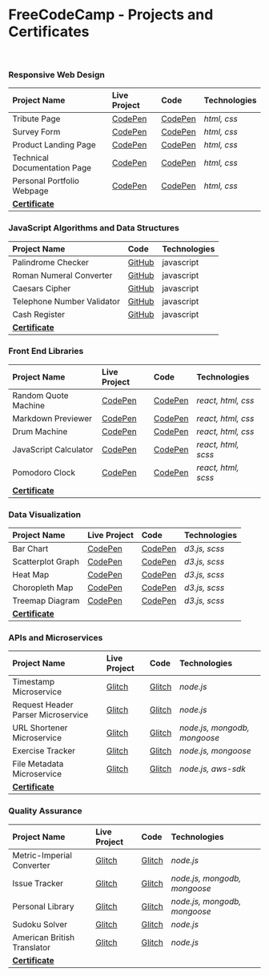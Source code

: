 # FreeCodeCamp - Projects and Certificates

<br>

 ### Responsive Web Design
| Project Name                  | Live Project                                         | Code                                                | Technologies |
| :---                          | :--                                                  | :---                                                | :---         |
| Tribute Page                  | [CodePen](https://codepen.io/ionescuig/full/RwWooEZ) | [CodePen](https://codepen.io/ionescuig/pen/RwWooEZ) | *html, css*  |
| Survey Form                   | [CodePen](https://codepen.io/ionescuig/full/MWaJKeJ) | [CodePen](https://codepen.io/ionescuig/pen/MWaJKeJ) | *html, css*  |
| Product Landing Page          | [CodePen](https://codepen.io/ionescuig/full/XWmMgvK) | [CodePen](https://codepen.io/ionescuig/pen/XWmMgvK) | *html, css*  |
| Technical Documentation Page  | [CodePen](https://codepen.io/ionescuig/full/GRpmbzv) | [CodePen](https://codepen.io/ionescuig/pen/GRpmbzv) | *html, css*  |
| Personal Portfolio Webpage    | [CodePen](https://codepen.io/ionescuig/full/abvwOVG) | [CodePen](https://codepen.io/ionescuig/pen/abvwOVG) | *html, css*  |
| **[Certificate](https://raw.githubusercontent.com/ionescuig/freecodecamp-projects-and-certificates/master/Responsive%20Web%20Design/freeCodeCamp%20Certificate%20Responsive%20Web%20Design.png)** ||||


 ### JavaScript Algorithms and Data Structures
| Project Name                  | Code                                                | Technologies |
| :---                          | :---                                                | :---         |
| Palindrome Checker            | [GitHub](https://github.com/ionescuig/freecodecamp-projects-and-certificates/blob/master/JavaScript%20Algorithms%20and%20Data%20Structures/palindrome.js) | javascript |
| Roman Numeral Converter       | [GitHub](https://github.com/ionescuig/freecodecamp-projects-and-certificates/blob/master/JavaScript%20Algorithms%20and%20Data%20Structures/roman_numeral_converter.js) | javascript |
| Caesars Cipher                | [GitHub](https://github.com/ionescuig/freecodecamp-projects-and-certificates/blob/master/JavaScript%20Algorithms%20and%20Data%20Structures/caesars_cipher.js) | javascript |
| Telephone Number Validator    | [GitHub](https://github.com/ionescuig/freecodecamp-projects-and-certificates/blob/master/JavaScript%20Algorithms%20and%20Data%20Structures/telephone_number_validator.js) | javascript |
| Cash Register                 | [GitHub](https://github.com/ionescuig/freecodecamp-projects-and-certificates/blob/master/JavaScript%20Algorithms%20and%20Data%20Structures/cash_register.js) | javascript |
| **[Certificate](https://raw.githubusercontent.com/ionescuig/freecodecamp-projects-and-certificates/master/JavaScript%20Algorithms%20and%20Data%20Structures/freeCodeCamp%20Certificate%20JavaScript%20Algorithms%20and%20Data%20Structures.png)** ||||


 ### Front End Libraries
| Project Name                  | Live Project                                         | Code                                                | Technologies |
| :---                          | :--                                                  | :---                                                | :---         |
| Random Quote Machine          | [CodePen](https://codepen.io/ionescuig/full/abvgBNE) | [CodePen](https://codepen.io/ionescuig/pen/abvgBNE) | *react, html, css*  |
| Markdown Previewer            | [CodePen](https://codepen.io/ionescuig/full/VwvoZjB) | [CodePen](https://codepen.io/ionescuig/pen/VwvoZjB) | *react, html, css*  |
| Drum Machine                  | [CodePen](https://codepen.io/ionescuig/full/MWaNrJR) | [CodePen](https://codepen.io/ionescuig/pen/MWaNrJR) | *react, html, css*  |
| JavaScript Calculator         | [CodePen](https://codepen.io/ionescuig/full/JjGPOqq) | [CodePen](https://codepen.io/ionescuig/pen/JjGPOqq) | *react, html, scss*  |
| Pomodoro Clock                | [CodePen](https://codepen.io/ionescuig/full/MWKavmm) | [CodePen](https://codepen.io/ionescuig/pen/MWKavmm) | *react, html, scss*  |
| **[Certificate](https://raw.githubusercontent.com/ionescuig/freecodecamp-projects-and-certificates/master/Front%20End%20Libraries/freecodecamp%20Certificate%20Front%20End%20Libraries.png)** ||||


 ### Data Visualization
| Project Name                  | Live Project                                         | Code                                                | Technologies |
| :---                          | :--                                                  | :---                                                | :---         |
| Bar Chart                     | [CodePen](https://codepen.io/ionescuig/full/vYLXXQd) | [CodePen](https://codepen.io/ionescuig/pen/vYLXXQd) | *d3.js, scss*  |
| Scatterplot Graph             | [CodePen](https://codepen.io/ionescuig/full/YzwpeqY) | [CodePen](https://codepen.io/ionescuig/pen/YzwpeqY) | *d3.js, scss*  |
| Heat Map                      | [CodePen](https://codepen.io/ionescuig/full/pogedpb) | [CodePen](https://codepen.io/ionescuig/pen/pogedpb) | *d3.js, scss*  |
| Choropleth Map                | [CodePen](https://codepen.io/ionescuig/full/mdVwvgm) | [CodePen](https://codepen.io/ionescuig/pen/mdVwvgm) | *d3.js, scss*  |
| Treemap Diagram               | [CodePen](https://codepen.io/ionescuig/full/ExPwazQ) | [CodePen](https://codepen.io/ionescuig/pen/ExPwazQ) | *d3.js, scss*  |
| **[Certificate](https://raw.githubusercontent.com/ionescuig/freecodecamp-projects-and-certificates/master/Data%20Visualization/freeCode%20Camp%20Certificate%20Data%20Visualization.png)** ||||


 ### APIs and Microservices
| Project Name                       | Live Project                                         | Code                                                | Technologies |
| :---                               | :--                                                  | :---                                                | :---         |
| Timestamp Microservice             | [Glitch](https://gi-fcc-timestamp-microservice.glitch.me) | [Glitch](https://glitch.com/edit/#!/gi-fcc-timestamp-microservice) | *node.js*  |
| Request Header Parser Microservice | [Glitch](https://gi-fcc-request-header-parser-microservice.glitch.me) | [Glitch](https://glitch.com/edit/#!/gi-fcc-request-header-parser-microservice) | *node.js*  |
| URL Shortener Microservice         | [Glitch](https://gi-fcc-url-shortener-microservice.glitch.me) | [Glitch](https://glitch.com/edit/#!/gi-fcc-url-shortener-microservice) | *node.js, mongodb, mongoose*  |
| Exercise Tracker                   | [Glitch](https://ionescuig-fcc-exercise-tracker.glitch.me) | [Glitch](https://glitch.com/edit/#!/ionescuig-fcc-exercise-tracker) | *node.js, mongoose*  |
| File Metadata Microservice         | [Glitch](https://ionescuig-file-metadata-microservice.glitch.me) | [Glitch](https://glitch.com/edit/#!/ionescuig-file-metadata-microservice) | *node.js, aws-sdk*  |
| **[Certificate](https://raw.githubusercontent.com/ionescuig/freecodecamp-projects-and-certificates/master/APIs%20and%20Microservices/freeCodeCamp%20Certificate%20APIs%20and%20Microservices.png)** ||||


 ### Quality Assurance
| Project Name                  | Live Project                                         | Code                                                | Technologies |
| :---                          | :--                                                  | :---                                                | :---         |
| Metric-Imperial Converter     | [Glitch](https://gi-fcc-metric-imperial-converter.glitch.me) | [Glitch](https://glitch.com/edit/#!/gi-fcc-metric-imperial-converter) | *node.js*  |
| Issue Tracker                 | [Glitch](https://gi-fcc-issue-tracker.glitch.me) | [Glitch](https://glitch.com/edit/#!/gi-fcc-issue-tracker) | *node.js, mongodb, mongoose*  |
| Personal Library              | [Glitch](https://gi-fcc-personal-library.glitch.me) | [Glitch](https://glitch.com/edit/#!/gi-fcc-personal-library) | *node.js, mongodb, mongoose*  |
| Sudoku Solver                 | [Glitch](https://gi-fcc-sudoku-solver.glitch.me) | [Glitch](https://glitch.com/edit/#!/gi-fcc-sudoku-solver) | *node.js*  |
| American British Translator   | [Glitch](https://gi-fcc-american-british-translator.glitch.me) | [Glitch](https://glitch.com/edit/#!/gi-fcc-american-british-translator) | *node.js*  |
| **[Certificate](https://raw.githubusercontent.com/ionescuig/freecodecamp-projects-and-certificates/master/Quality%20Assurance/freecodecamp%20Certificate%20Quality%20Assurance.png)** ||||
